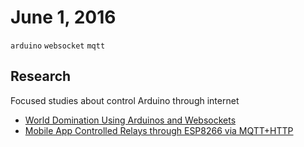 # June 1, 2016

`arduino` `websocket` `mqtt`

## Research

Focused studies about control Arduino through internet

- [World Domination Using Arduinos and Websockets](https://kevinrohling.wordpress.com/2011/09/14/world-domination-using-arduinos-and-websockets/)
- [Mobile App Controlled Relays through ESP8266 via MQTT+HTTP](http://www.hivemq.com/blog/how-to-get-started-with-mqtt)
